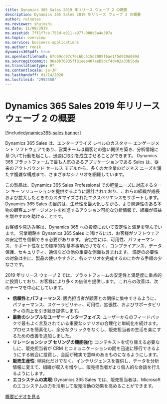 ```yaml
---
title: Dynamics 365 Sales 2019 年リリース ウェーブ 2 の概要
description: Dynamics 365 Sales 2019 年リリース ウェーブ 2 の概要
author: relnotes
ms.reviewer: shujoshi
ms.date: 11/08/2019
ms.assetid: 7ff1f7cb-755d-e911-a977-000d3a4e307a
ms.topic: overview
ms.service: business-applications
ms.author: ronik
dynamics365pdf: true
ms.openlocfilehash: 67c69cc97c76c6bc515d2089f6ae1f5d920d689d
ms.sourcegitcommit: 96a8b76935ff81eeb407aeb5dcf4d402a33b56da
ms.translationtype: HT
ms.contentlocale: ja-JP
ms.lasthandoff: 01/14/2020
ms.locfileid: "2952350"
---
```

# <a name="overview-of-dynamics-365-sales-2019-release-wave-2"></a>Dynamics 365 Sales 2019 年リリース ウェーブ 2 の概要
[!include[dynamics365-sales banner](../includes/dynamics365-sales.md)]

<!--overview start-->
Dynamics 365 Sales は、エンタープライズ レベルのカスタマー エンゲージメント ソフトウェアであり、営業チームは顧客との強い関係を築き、分析情報に基づいて行動を起こし、迅速に取引を成立させることができます。 Dynamics 365 プラットフォームで最も人気のあるアプリケーションである Sales は、従来のアウトバウンド セールス モデルから、多くの大企業のビジネス ニーズを満たす複雑な構成まで、さまざまなシナリオを網羅しています。  

この製品は、Dynamics 365 Sales Professional での軽量ニーズに対応するターン キー ソリューションを提供するように設計されており、これらの組織が成長および拡大したときのカスタマイズされたエクスペリエンスをサポートします。 Dynamics 365 Sales の目的は、生産性を最大化しながら、より関連性のある本物の顧客エンゲージメントを推進するアクション可能な分析情報で、組織が収益を増やすのを助けることです。 

お客様や見込み客は、Dynamics 365 への投資において安定性と満足を望んでいます。 営業戦略を Dynamics 365 Sales に賭けるには、お客様がソフトウェアの安定性を信頼できる必要があります。 安定性には、可用性、パフォーマンス、サポート性などの標準的な基本事項だけでなく、コンプライアンス、データ保護、セキュリティ、通信などの他の重要な側面も含まれます。 満足の必要性の対象は主に、製品の使いやすさと、各シナリオを完成するのにかかる手順の少なさです。  

2019 年リリース ウェーブ 2 では、プラットフォームの安定性と満足度に重点的に投資しており、お客様により多くの価値を提供します。 これらの改善は、次のテーマを中心にしています。 

- **信頼性とパフォーマンス**: 販売担当者が顧客との関係に集中できるように、パフォーマンス、スケーラビリティ、可用性、拡張性、およびサポータビリティの向上を引き続き提供します。  
- **最新のシンプルなユーザー インターフェイス**: ユーザーからのフィードバックで最もよく言及されている重要なシナリオの合理化と単純化を続けます。 プロセスを簡素化し、余分なクリックをなくし、販売担当者の生活を楽にするための改善を追加しました。  
- **リレーションシップ セリングの機能強化**: コンテキストを切り替える必要なしに、販売担当者が CRM とコミュニケーションの間を迅速に移行できるようにする統合に投資し、会話が確実で意味のあるものになるようにします。  
- **販売生産性**: 単純化だけでなく、インテリジェンスを提供し、データを分析情報に変えて、組織が収入を増やし、販売担当者がより個人的な会話を行えるようにします。  
- **エコシステムの実現**: Dynamics 365 Sales では、販売担当者は、Microsoft のエコシステムの力を活用して販売活動の効果を高めることができます。

[概要ビデオを見る](https://aka.ms/ROGS19RW2ROV)

<!--overview end-->